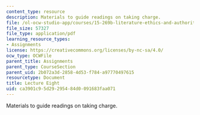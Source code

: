 ```yaml
---
content_type: resource
description: Materials to guide readings on taking charge.
file: /ol-ocw-studio-app/courses/15-269b-literature-ethics-and-authority-fall-2002/ca3901c95d29295484d0091683faa071_lecture8.pdf
file_size: 57327
file_type: application/pdf
learning_resource_types:
- Assignments
license: https://creativecommons.org/licenses/by-nc-sa/4.0/
ocw_type: OCWFile
parent_title: Assignments
parent_type: CourseSection
parent_uid: 2b072a3d-2858-4d53-f784-a97770497615
resourcetype: Document
title: Lecture Eight
uid: ca3901c9-5d29-2954-84d0-091683faa071
---
```

Materials to guide readings on taking charge.